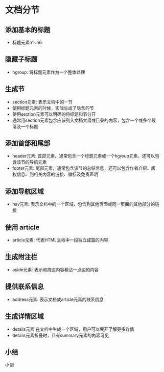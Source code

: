 # 文档分节

## 添加基本的标题
- 标题元素h1~h6

## 隐藏子标题
- hgroup: 将标题元素作为一个整体处理

## 生成节
- section元素: 表示文档中的一节
- 使用标题元素的时候，实际生成了隐含的节
- 使用section元素可以明确的将标题和节分开
- 通常用section元素包含应该列入文档大纲或目录的内容，包含一个或多个段落及一个标题

## 添加首部和尾部
- header元素: 首部元素，通常包含一个标题元素或一个hgroup元素，还可以包含该节的导航元素
- footer元素: 尾部元素，通常包含该节的总结信息，还可以包含作者介绍、版权信息、到相关内容的链接、徽标及免责声明

## 添加导航区域
- nav元素: 表示文档中的一个区域，包含到其他页面或同一页面的其他部分的链接

## 使用 article
- article元素: 代表HTML文档中一段独立成篇的内容

## 生成附注栏
- aside元素: 表示和周边内容稍沾一点边的内容

## 提供联系信息
- address元素: 表示文档或article元素的联系信息

## 生成详情区域
- details元素 在文档中生成一个区域，用户可以展开了解更多详情
- details元素折叠时，只有summary元素的内容可见

## 小结


小剑